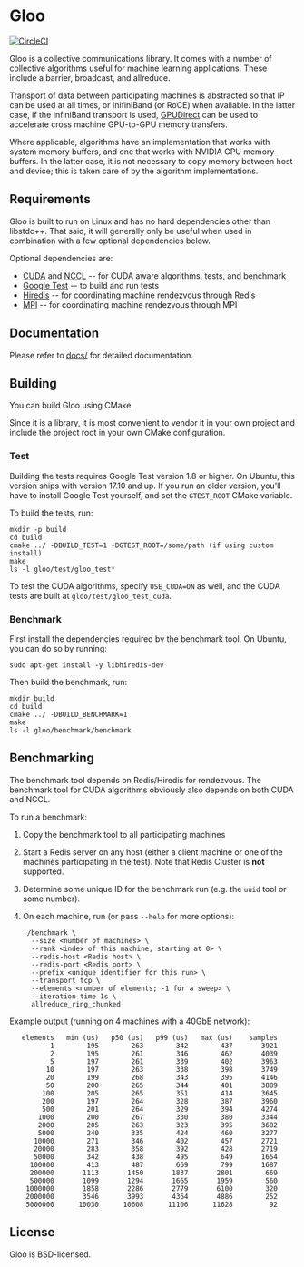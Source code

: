 # Gloo

[![CircleCI](https://circleci.com/gh/facebookincubator/gloo/tree/master.svg?style=svg)](https://circleci.com/gh/facebookincubator/gloo/tree/master)

Gloo is a collective communications library. It comes with a number of
collective algorithms useful for machine learning applications. These
include a barrier, broadcast, and allreduce.

Transport of data between participating machines is abstracted so that
IP can be used at all times, or InifiniBand (or RoCE) when available.
In the latter case, if the InfiniBand transport is used, [GPUDirect][gpudirect]
can be used to accelerate cross machine GPU-to-GPU memory transfers.

[gpudirect]: https://developer.nvidia.com/gpudirect

Where applicable, algorithms have an implementation that works with
system memory buffers, and one that works with NVIDIA GPU memory
buffers. In the latter case, it is not necessary to copy memory between
host and device; this is taken care of by the algorithm implementations.

## Requirements

Gloo is built to run on Linux and has no hard dependencies other than libstdc++.
That said, it will generally only be useful when used in combination with a few
optional dependencies below.

Optional dependencies are:
* [CUDA][cuda] and [NCCL][nccl] -- for CUDA aware algorithms, tests, and benchmark
* [Google Test][gtest] -- to build and run tests
* [Hiredis][hiredis] -- for coordinating machine rendezvous through Redis
* [MPI][mpi] -- for coordinating machine rendezvous through MPI

[cuda]: http://www.nvidia.com/object/cuda_home_new.html
[nccl]: https://github.com/nvidia/nccl
[gtest]: https://github.com/google/googletest
[hiredis]: https://github.com/redis/hiredis
[mpi]: https://www.open-mpi.org/

## Documentation

Please refer to [docs/](docs/) for detailed documentation.

## Building

You can build Gloo using CMake.

Since it is a library, it is most convenient to vendor it in your own
project and include the project root in your own CMake configuration.

### Test

Building the tests requires Google Test version 1.8 or higher. On
Ubuntu, this version ships with version 17.10 and up. If you run an
older version, you'll have to install Google Test yourself, and set
the `GTEST_ROOT` CMake variable.

To build the tests, run:

``` shell
mkdir -p build
cd build
cmake ../ -DBUILD_TEST=1 -DGTEST_ROOT=/some/path (if using custom install)
make
ls -l gloo/test/gloo_test*
```

To test the CUDA algorithms, specify `USE_CUDA=ON` as well, and the
CUDA tests are built at `gloo/test/gloo_test_cuda`.

### Benchmark


First install the dependencies required by the benchmark tool. On
Ubuntu, you can do so by running:

``` shell
sudo apt-get install -y libhiredis-dev
```

Then build the benchmark, run:

``` shell
mkdir build
cd build
cmake ../ -DBUILD_BENCHMARK=1
make
ls -l gloo/benchmark/benchmark
```

## Benchmarking

The benchmark tool depends on Redis/Hiredis for rendezvous.
The benchmark tool for CUDA algorithms
obviously also depends on both CUDA and NCCL.

To run a benchmark:

1. Copy the benchmark tool to all participating machines

2. Start a Redis server on any host (either a client machine or one of
   the machines participating in the test). Note that Redis Cluster is **not** supported.

3. Determine some unique ID for the benchmark run (e.g. the `uuid`
   tool or some number).

4. On each machine, run (or pass `--help` for more options):

    ```
    ./benchmark \
      --size <number of machines> \
      --rank <index of this machine, starting at 0> \
      --redis-host <Redis host> \
      --redis-port <Redis port> \
      --prefix <unique identifier for this run> \
      --transport tcp \
      --elements <number of elements; -1 for a sweep> \
      --iteration-time 1s \
      allreduce_ring_chunked
    ```

Example output (running on 4 machines with a 40GbE network):

``` text
   elements   min (us)   p50 (us)   p99 (us)   max (us)    samples
          1        195        263        342        437       3921
          2        195        261        346        462       4039
          5        197        261        339        402       3963
         10        197        263        338        398       3749
         20        199        268        343        395       4146
         50        200        265        344        401       3889
        100        205        265        351        414       3645
        200        197        264        328        387       3960
        500        201        264        329        394       4274
       1000        200        267        330        380       3344
       2000        205        263        323        395       3682
       5000        240        335        424        460       3277
      10000        271        346        402        457       2721
      20000        283        358        392        428       2719
      50000        342        438        495        649       1654
     100000        413        487        669        799       1687
     200000       1113       1450       1837       2801        669
     500000       1099       1294       1665       1959        560
    1000000       1858       2286       2779       6100        320
    2000000       3546       3993       4364       4886        252
    5000000      10030      10608      11106      11628         92
```

## License

Gloo is BSD-licensed.
